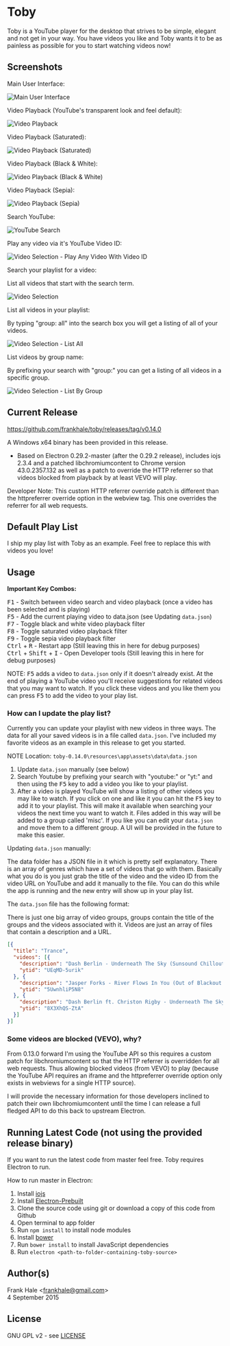 Toby
====

Toby is a YouTube player for the desktop that strives to be simple, elegant and not get in your way. You have videos you like and Toby wants it to be as painless as possible for you to start watching videos now!

## Screenshots

Main User Interface:

![Main User Interface](screenshots/toby-main-ui.png)

Video Playback (YouTube's transparent look and feel default):

![Video Playback](screenshots/toby-video-playback.png)

Video Playback (Saturated):

![Video Playback (Saturated)](screenshots/toby-video-playback-saturated.png)

Video Playback (Black & White):

![Video Playback (Black & White)](screenshots/toby-video-playback-black-and-white.png)

Video Playback (Sepia):

![Video Playback (Sepia)](screenshots/toby-video-playback-sepia.png)

Search YouTube:

![YouTube Search](screenshots/toby-youtube-search.png)

Play any video via it's YouTube Video ID:

![Video Selection - Play Any Video With Video ID](screenshots/toby-play-video-with-id.png)

Search your playlist for a video:

List all videos that start with the search term.

![Video Selection](screenshots/toby-video-search.png)

List all videos in your playlist:

By typing "group: all" into the search box you will get a listing of all of your videos.

![Video Selection - List All](screenshots/toby-video-search-all.png)

List videos by group name:

By prefixing your search with "group:" you can get a listing of all videos in a specific group.

![Video Selection - List By Group](screenshots/toby-video-search-by-group.png)

## Current Release

https://github.com/frankhale/toby/releases/tag/v0.14.0

A Windows x64 binary has been provided in this release.

- Based on Electron 0.29.2-master (after the 0.29.2 release), includes iojs 2.3.4 and a patched libchromiumcontent to Chrome version 43.0.2357.132 as well as a patch to override the HTTP referrer so that videos blocked from playback by at least VEVO will play.

Developer Note: This custom HTTP referrer override patch is different than the httpreferrer override option in the webview tag. This one overrides the referrer for all web requests.

## Default Play List

I ship my play list with Toby as an example. Feel free to replace this with videos you love!

## Usage

**Important Key Combos:**

<kbd>F1</kbd> - Switch between video search and video playback (once a video has been selected and is playing)  
<kbd>F5</kbd> - Add the current playing video to data.json (see Updating `data.json`)  
<kbd>F7</kbd> - Toggle black and white video playback filter  
<kbd>F8</kbd> - Toggle saturated video playback filter  
<kbd>F9</kbd> - Toggle sepia video playback filter  
<kbd>Ctrl</kbd> + <kbd>R</kbd> - Restart app (Still leaving this in here for debug purposes)  
<kbd>Ctrl</kbd> + <kbd>Shift</kbd> + <kbd>I</kbd> - Open Developer tools (Still leaving this in here for debug purposes)

NOTE: <kbd>F5</kbd> adds a video to `data.json` only if it doesn't already exist. At the end of playing a YouTube video you'll receive suggestions for related videos that you may want to watch. If you click these videos and you like them you can press <kbd>F5</kbd> to add the video to your play list.

### How can I update the play list?

Currently you can update your playlist with new videos in three ways. The data for all your saved videos is in a file called `data.json`. I've included my favorite videos as an example in this release to get you started.

NOTE Location: `toby-0.14.0\resources\app\assets\data\data.json`

1. Update `data.json` manually (see below)
2. Search Youtube by prefixing your search with "youtube:" or "yt:" and then using the <kbd>F5</kbd> key to add a video you like to your playlist.
3. After a video is played YouTube will show a listing of other videos you may like to watch. If you click on one and like it you can hit the <kbd>F5</kbd> key to add it to your playlist. This will make it available when searching your videos the next time you want to watch it. Files added in this way will be added to a group called 'misc'. If you like you can edit your `data.json` and move them to a different group. A UI will be provided in the future to make this easier.

Updating `data.json` manually:  

The data folder has a JSON file in it which is pretty self explanatory. There is an array of genres which have a set of videos that go with them. Basically what you do is you just grab the title of the video and the video ID from the video URL on YouTube and add it manually to the file. You can do this while the app is running and the new entry will show up in your play list.

The `data.json` file has the following format:

There is just one big array of video groups, groups contain the title of the groups and the videos associated with it. Videos are just an array of files that contain a description and a URL.

```json
[{  
  "title": "Trance",
  "videos": [{
    "description": "Dash Berlin - Underneath The Sky (Sunsound Chillout Remix)",
    "ytid": "UEqMD-5urik"
  }, {
    "description": "Jasper Forks - River Flows In You (Out of Blackout Vocal Edit) [HD]",
    "ytid": "5UwnhliP5N8"
  }, {
    "description": "Dash Berlin ft. Christon Rigby - Underneath The Sky (ASOT 667 Official Preview) #WeAre",
    "ytid": "8X3XhQS-ZtA"
  }]
}]
```

### Some videos are blocked (VEVO), why?

From 0.13.0 forward I'm using the YouTube API so this requires a custom patch for libchromiumcontent so that the HTTP referrer is overridden for all web requests. Thus allowing blocked videos (from VEVO) to play (because the YouTube API requires an iframe and the httpreferrer override option only exists in webviews for a single HTTP source).

I will provide the necessary information for those developers inclined to patch their own libchromiumcontent until the time I can release a full fledged API to do this back to upstream Electron.

## Running Latest Code (not using the provided release binary)

If you want to run the latest code from master feel free. Toby requires Electron to run.

How to run master in Electron:

1. Install [iojs](https://iojs.org)
2. Install [Electron-Prebuilt](https://github.com/mafintosh/electron-prebuilt)
3. Clone the source code using git or download a copy of this code from Github
4. Open terminal to app folder
5. Run `npm install` to install node modules
6. Install [bower](http://bower.io/)
6. Run `bower install` to install JavaScript dependencies
7. Run `electron <path-to-folder-containing-toby-source>`

## Author(s)

Frank Hale &lt;frankhale@gmail.com&gt;  
4 September 2015

## License

GNU GPL v2 - see [LICENSE](LICENSE)
